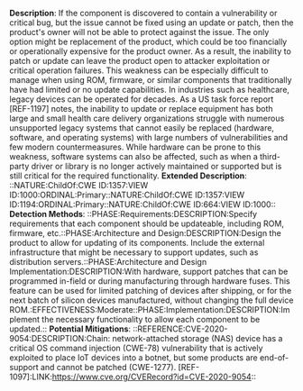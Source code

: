 **Description**: If the component is discovered to contain a vulnerability or critical bug, but the issue cannot be fixed using an update or patch, then the product's owner will not be able to protect against the issue. The only option might be replacement of the product, which could be too financially or operationally expensive for the product owner. As a result, the inability to patch or update can leave the product open to attacker exploitation or critical operation failures. This weakness can be especially difficult to manage when using ROM, firmware, or similar components that traditionally have had limited or no update capabilities. In industries such as healthcare, legacy devices can be operated for decades. As a US task force report [REF-1197] notes, the inability to update or replace equipment has both large and small health care delivery organizations struggle with numerous unsupported legacy systems that cannot easily be replaced (hardware, software, and operating systems) with large numbers of vulnerabilities and few modern countermeasures. While hardware can be prone to this weakness, software systems can also be affected, such as when a third-party driver or library is no longer actively maintained or supported but is still critical for the required functionality.
**Extended Description**: ::NATURE:ChildOf:CWE ID:1357:VIEW ID:1000:ORDINAL:Primary::NATURE:ChildOf:CWE ID:1357:VIEW ID:1194:ORDINAL:Primary::NATURE:ChildOf:CWE ID:664:VIEW ID:1000::
**Detection Methods**: ::PHASE:Requirements:DESCRIPTION:Specify requirements that each component should be updateable, including ROM, firmware, etc.::PHASE:Architecture and Design:DESCRIPTION:Design the product to allow for updating of its components. Include the external infrastructure that might be necessary to support updates, such as distribution servers.::PHASE:Architecture and Design Implementation:DESCRIPTION:With hardware, support patches that can be programmed in-field or during manufacturing through hardware fuses. This feature can be used for limited patching of devices after shipping, or for the next batch of silicon devices manufactured, without changing the full device ROM.:EFFECTIVENESS:Moderate::PHASE:Implementation:DESCRIPTION:Implement the necessary functionality to allow each component to be updated.::
**Potential Mitigations**: ::REFERENCE:CVE-2020-9054:DESCRIPTION:Chain: network-attached storage (NAS) device has a critical OS command injection (CWE-78) vulnerability that is actively exploited to place IoT devices into a botnet, but some products are end-of-support and cannot be patched (CWE-1277). [REF-1097]:LINK:https://www.cve.org/CVERecord?id=CVE-2020-9054::